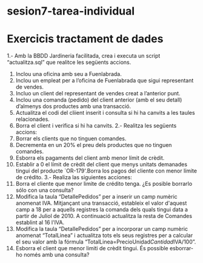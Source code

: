 # sesion7-tarea-individual
# Exercicis tractament de dades
1.- Amb la BBDD Jardineria facilitada, crea i executa un script “actualitza.sql” que realitce les
següents accions.
1. Inclou una oficina amb seu a Fuenlabrada.
2. Inclou un empleat per a l’oficina de Fuenlabrada que sigui representant de
vendes.
3. Incluo un client del representant de vendes creat a l’anterior punt.
4. Inclou una comanda (pedido) del client anterior (amb el seu detall) d’almenys
dos productes amb una transacció.
5. Actualitza el codi del cliient inserit i consulta si hi ha canvits a les taules
relacionades.
6. Borra el client i verifica si hi ha canvits.
2.- Realitza les següents accions:
1. Borrar els clients que no tinguen comandes.
2. Decrementa en un 20% el preu dels productes que no tinguen comandes.
3. Esborra els pagaments del client amb menor límit de crèdit.
4. Establir a 0 el límit de crèdit del client que menys unitats demanades tingui del
producte `OR-179'.Borra los pagos del cliente con menor límite de crédito.
3.- Realiza las siguientes acciones:
1. Borra el cliente que menor limite de crédito tenga. ¿Es posible borrarlo sólo
con una consulta?
2. Modifica la taula “DetallePedidos” per a inserir un camp numèric anomenat
IVA. Mitjançant una transacció, estableix el valor d'aquest camp a 18 per a
aquells registres la comanda dels quals tingui data a partir de Juliol de 2010. A
continuació actualitza la resta de Comandes establint al 16 l'IVA.
3. Modifica la taula “DetallePedidos” per a incorporar un camp numèric
anomenat “TotalLinea” i actualitza tots els seus registres per a calcular el seu
valor amb la fórmula “TotalLinea=PrecioUnidad*Cantidad*IVA/100”.
4. Esborra el client que menor limiti de crèdit tingui. És possible esborrar-ho
només amb una consulta?
